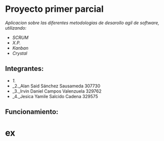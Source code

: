 # Proyecto primer parcial
_Aplicacion sobre las diferentes metodologias de desarollo agil de software, utilizando:_
* _SCRUM_
* _X.P._
* _Kanban_
* _Crystal_

## Integrantes:
* _1._
* _2._Alan Said Sánchez Sausameda 307730
* _3._Irvin Daniel Campos Valenzuela 329762
* _4._Jesica Yamile Salcido Cadena 329575

## Funcionamiento:
# ex
